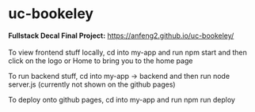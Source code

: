 # uc-bookeley
**Fullstack Decal Final Project:** https://anfeng2.github.io/uc-bookeley/
<br> </br>
To view frontend stuff locally, cd into my-app and run npm start and then click on the logo or Home to bring you to the home page

To run backend stuff, cd into my-app -> backend and then run node server.js (currently not shown on the github pages)

To deploy onto github pages, cd into my-app and run npm run deploy
